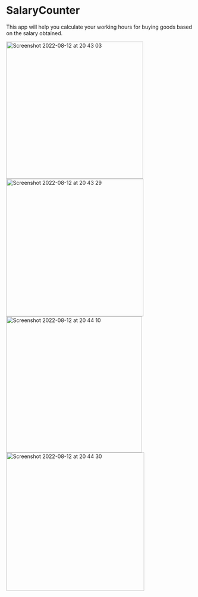 # SalaryCounter
This app will help you calculate your working hours for buying goods based on the salary obtained.

<img width="368" alt="Screenshot 2022-08-12 at 20 43 03" src="https://user-images.githubusercontent.com/81914229/184423670-0f87681c-95b0-4695-ad37-d59f16f8279f.png">

<img width="369" alt="Screenshot 2022-08-12 at 20 43 29" src="https://user-images.githubusercontent.com/81914229/184423709-35becfc6-20be-4b02-b960-510aae6ea5c0.png">

<img width="365" alt="Screenshot 2022-08-12 at 20 44 10" src="https://user-images.githubusercontent.com/81914229/184423725-ed087bb5-fdbb-438c-96f4-2054eaf36ab5.png">

<img width="371" alt="Screenshot 2022-08-12 at 20 44 30" src="https://user-images.githubusercontent.com/81914229/184423734-a792efed-c65b-4b0a-a579-454226dba629.png">

